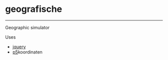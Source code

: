# geografische
--------------

Geographic simulator


Uses
* [jquery](https://jquery.com/)
* [p5](https://p5js.org)koordinaten
